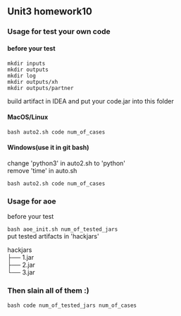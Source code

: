 ## Unit3 homework10
### Usage for test your own code
#### before your test

`mkdir inputs`\
`mkdir outputs`\
`mkdir log`\
`mkdir outputs/xh`\
`mkdir outputs/partner`

build artifact in IDEA and put your code.jar into this folder

#### MacOS/Linux
`bash auto2.sh code num_of_cases`
#### Windows(use it in git bash)
change 'python3' in auto2.sh to 'python'\
remove 'time' in auto.sh

`bash auto2.sh code num_of_cases`

### Usage for aoe

before your test

`bash aoe_init.sh num_of_tested_jars`\
put tested artifacts in 'hackjars'

hackjars\
├── 1.jar\
├── 2.jar\
└── 3.jar

### Then slain all of them :)
`bash code num_of_tested_jars num_of_cases`

